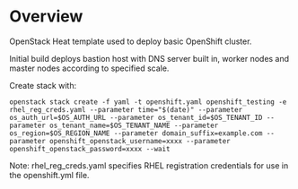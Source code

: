 # Overview

OpenStack Heat template used to deploy basic OpenShift cluster.

Initial build deploys bastion host with DNS server built in, worker nodes and master nodes according to specified scale.

Create stack with:
```
openstack stack create -f yaml -t openshift.yaml openshift_testing -e rhel_reg_creds.yaml --parameter time="$(date)" --parameter os_auth_url=$OS_AUTH_URL --parameter os_tenant_id=$OS_TENANT_ID --parameter os_tenant_name=$OS_TENANT_NAME --parameter os_region=$OS_REGION_NAME --parameter domain_suffix=example.com --parameter openshift_openstack_username=xxxx --parameter openshift_openstack_password=xxxx --wait
```
Note: rhel_reg_creds.yaml specifies RHEL registration credentials for use in the openshift.yml file.
